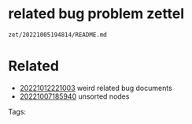 # related bug problem zettel

` zet/20221005194814/README.md `
# Related


- [20221012221003](/zet/20221012221003/README.md) weird related bug documents
- [20221007185940](/zet/20221007185940/README.md) unsorted nodes

Tags:

    
